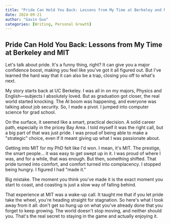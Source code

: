 ```yaml
---
title: "Pride Can Hold You Back: Lessons from My Time at Berkeley and MIT"
date: 2024-09-21
author: "Gavin Guo"
categories: [Writing, Personal Growth]
---
```


## Pride Can Hold You Back: Lessons from My Time at Berkeley and MIT

Let's talk about pride. It's a funny thing, right? It can give you a major confidence boost, making you feel like you've got it all figured out. But I've learned the hard way that it can also be a trap, closing you off to what's next.

My story starts back at UC Berkeley. I was all in on my majors, Physics and English—subjects I absolutely loved. But as graduation got closer, the real world started knocking. The AI boom was happening, and everyone was talking about job security. So, I made a pivot. I jumped into computer science for grad school.

On the surface, it seemed like a smart, practical decision. A solid career path, especially in the pricey Bay Area. I told myself it was the right call, but a big part of that was just pride. I was proud of being able to make a "strategic" choice, even if it meant giving up what I was passionate about.

Getting into MIT for my PhD felt like I'd won. I mean, it's MIT. The prestige, the smart people... it was easy to get swept up in it. I was proud of where I was, and for a while, that was enough. But then, something shifted. That pride turned into comfort, and comfort turned into complacency. I stopped being hungry. I figured I had "made it."

Big mistake. The moment you think you've made it is the exact moment you start to coast, and coasting is just a slow way of falling behind.

That experience at MIT was a wake-up call. It taught me that if you let pride take the wheel, you're heading straight for stagnation. So here's what I took away from it all: don't get so hung up on what you've already done that you forget to keep growing. The world doesn't stop moving, and neither should you. That's the real secret to staying in the game and actually enjoying it.

